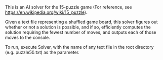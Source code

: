 This is an AI solver for the 15-puzzle game (For reference, see https://en.wikipedia.org/wiki/15_puzzle).

Given a text file representing a shuffled game board, this solver figures out whether or not a solution is possible, and if so, efficiently computes the solution requiring the fewest number of moves, and outputs each of those moves to the console.

To run, execute Solver, with the name of any text file in the root directory (e.g. puzzle50.txt) as the parameter.
